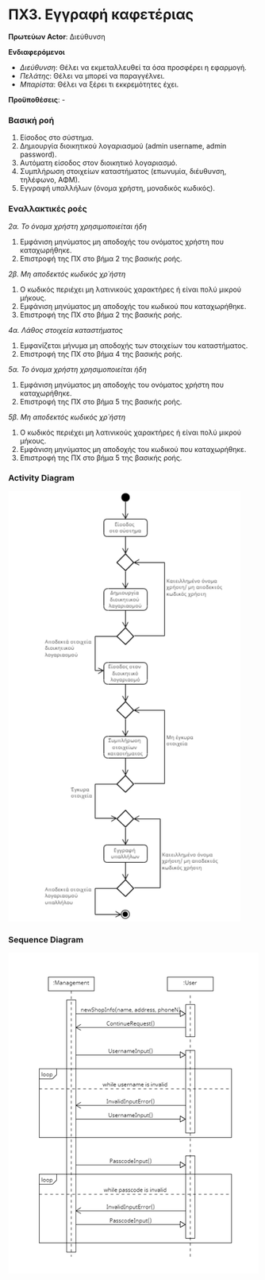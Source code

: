 # ΠΧ3. Εγγραφή καφετέριας

**Πρωτεύων Actor**: Διεύθυνση

**Ενδιαφερόμενοι**
- _Διεύθυνση_: Θέλει να εκμεταλλευθεί τα όσα προσφέρει η εφαρμογή.
- _Πελάτης_: Θέλει να μπορεί να παραγγέλνει.
- _Μπαρίστα_: Θέλει να ξέρει τι εκκρεμότητες έχει.

**Προϋποθέσεις**: -

### Βασική ροή
1. Είσοδος στο σύστημα.
2. Δημιουργία διοικητικού λογαριασμού (admin username, admin password).
3. Αυτόματη είσοδος στον διοικητικό λογαριασμό.
4. Συμπλήρωση στοιχείων καταστήματος (επωνυμία, διέυθυνση, τηλέφωνο, ΑΦΜ).
5. Εγγραφή υπαλλήλων (όνομα χρήστη, μοναδικός κωδικός).

### Εναλλακτικές ροές
*2α. Το όνομα χρήστη χρησιμοποιείται ήδη*
1. Εμφάνιση μηνύματος μη αποδοχής του ονόματος χρήστη που καταχωρήθηκε.
2. Επιστροφή της ΠΧ στο βήμα 2 της βασικής ροής.

*2β. Μη αποδεκτός κωδικός χρ΄ήστη*
1. Ο κωδικός περιέχει μη λατινικούς χαρακτήρες ή είναι πολύ μικρού μήκους.
2. Εμφάνιση μηνύματος μη αποδοχής του κωδικού που καταχωρήθηκε.
3. Επιστροφή της ΠΧ στο βήμα 2 της βασικής ροής.

*4α. Λάθος στοιχεία καταστήματος* 
1. Εμφανίζεται μήνυμα μη αποδοχής των στοιχείων του καταστήματος.
2. Επιστροφή της ΠΧ στο βήμα 4 της βασικής ροής. 

*5α. Το όνομα χρήστη χρησιμοποιείται ήδη*
1. Εμφάνιση μηνύματος μη αποδοχής του ονόματος χρήστη που καταχωρήθηκε.
2. Επιστροφή της ΠΧ στο βήμα 5 της βασικής ροής.

*5β. Μη αποδεκτός κωδικός χρ΄ήστη*
1. Ο κωδικός περιέχει μη λατινικούς χαρακτήρες ή είναι πολύ μικρού μήκους.
2. Εμφάνιση μηνύματος μη αποδοχής του κωδικού που καταχωρήθηκε.
3. Επιστροφή της ΠΧ στο βήμα 5 της βασικής ροής.

### Activity Diagram
![ΠΧ3 - Διάγραμμα Δραστηριότητας](../markdown/uml/requirements/activity-manager-sign-up.png)

### Sequence Diagram 
![ΠΧ3 - Εγγραφή Μαγαζιού](uml/requirements/sequence-manager-sign-up.png)